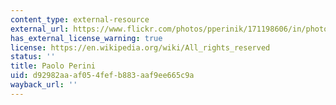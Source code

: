 ```yaml
---
content_type: external-resource
external_url: https://www.flickr.com/photos/pperinik/171198606/in/photolist-g8ro7-H9wGT-arDWc2-7t99xF-fg36Kk-fg2Sjr-fgh8yS-fghaH7-fgh9Gj-fg32pR-7t99DT-7td7Tm-huxLc3-p4neVn-hsjBb6-hschik-5j3BTK-7t99Kz-huywkT-hux5Kt-dbCpQf-9Hs4qr-KTphv-8Fmimv-8CJGHy-8PYesU-orv7H-oroQb-6sUGbV-6MGKPv
has_external_license_warning: true
license: https://en.wikipedia.org/wiki/All_rights_reserved
status: ''
title: Paolo Perini
uid: d92982aa-af05-4fef-b883-aaf9ee665c9a
wayback_url: ''
---
```

